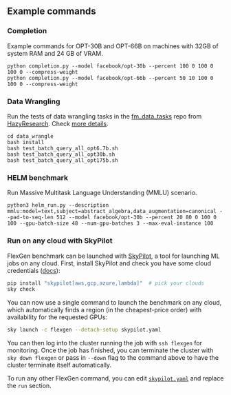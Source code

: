 ## Example commands

### Completion
Example commands for OPT-30B and OPT-66B on machines with 32GB of system RAM and 24 GB of VRAM.
```
python completion.py --model facebook/opt-30b --percent 100 0 100 0 100 0 --compress-weight
python completion.py --model facebook/opt-66b --percent 50 10 100 0 100 0 --compress-weight
```

### Data Wrangling

Run the tests of data wrangling tasks in the [fm_data_tasks](https://github.com/HazyResearch/fm_data_tasks) repo from [HazyResearch](https://github.com/HazyResearch). 
Check [more details](./data_wrangle/README.md).
```
cd data_wrangle
bash install
bash test_batch_query_all_opt6.7b.sh
bash test_batch_query_all_opt30b.sh
bash test_batch_query_all_opt175b.sh
```


### HELM benchmark
Run Massive Multitask Language Understanding (MMLU) scenario.
```
python3 helm_run.py --description mmlu:model=text,subject=abstract_algebra,data_augmentation=canonical --pad-to-seq-len 512 --model facebook/opt-30b --percent 20 80 0 100 0 100 --gpu-batch-size 48 --num-gpu-batches 3 --max-eval-instance 100
```

### Run on any cloud with SkyPilot
FlexGen benchmark can be launched with [SkyPilot](https://github.com/skypilot-org/skypilot), a tool for launching ML jobs on any cloud.
First, install SkyPilot and check you have some cloud credentials ([docs](https://skypilot.readthedocs.io/en/latest/getting-started/installation.html)):
```bash
pip install "skypilot[aws,gcp,azure,lambda]"  # pick your clouds
sky check
```
You can now use a single command to launch the benchmark on any cloud, which automatically finds a region (in the cheapest-price order) with availability for the requested GPUs:
```bash
sky launch -c flexgen --detach-setup skypilot.yaml
```
You can then log into the cluster running the job with `ssh flexgen` for monitoring. Once the job has finished, you can terminate the cluster with `sky down flexgen` or pass in `--down` flag to the command above to have the cluster terminate itself automatically.

To run any other FlexGen command, you can edit [`skypilot.yaml`](skypilot.yaml) and replace the `run` section.
